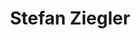 ---
bio:
education:
  courses:
email: "stefan.ziegler@wwf.de"
highlight_name: false
interests:
- 
organizations:
- name: WWF
  url: "www.wwf.de"
role: Principle Investigator
social:
- icon: envelope
  icon_pack: fas
  link: mailto:stefan.ziegler@wwf.de
- icon: globe
  icon_pack: fas
  link: https://blog.wwf.de/autoren/stefan-ziegler/
superuser: true
title: Stefan Ziegler
user_groups:
- WWF
---